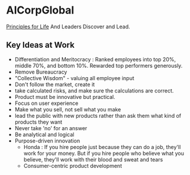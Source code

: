 # AICorpGlobal

[Principles for Life](./IdeologyAndPrinciples/readme.md) And Leaders Discover and Lead.

## Key Ideas at Work

- Differentiation and Meritocracy :  Ranked employees into top 20%, middle 70%, and bottom 10%.  Rewarded top performers generously.
- Remove Bureaucracy
- "Collective Wisdom" - valuing all employee input
- Don't follow the market, create it
- take calculated risks, and make sure the calculations are correct.
- Product must be innovative but practical.
- Focus on user experience
- Make what you sell, not sell what you make
- lead the public with new products rather than ask them what kind of products they want
- Never take 'no' for an answer
- Be analytical and logical
- Purpose-driven innovation
  - Honda : If you hire people just because they can do a job, they'll work for your money. But if you hire people who believe what you believe, they'll work with their blood and sweat and tears
  - Consumer-centric product development 
